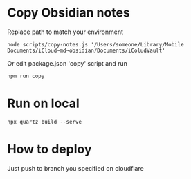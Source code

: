 # Copy Obsidian notes

Replace path to match your environment

```
node scripts/copy-notes.js '/Users/someone/Library/Mobile Documents/iCloud~md~obsidian/Documents/iColudVault'
```

Or edit package.json 'copy' script and run

```
npm run copy
```

# Run on local

```
npx quartz build --serve
```


# How to deploy

Just push to branch you specified on cloudflare
